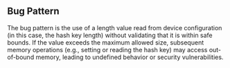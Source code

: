 ## Bug Pattern

The bug pattern is the use of a length value read from device configuration (in this case, the hash key length) without validating that it is within safe bounds. If the value exceeds the maximum allowed size, subsequent memory operations (e.g., setting or reading the hash key) may access out-of-bound memory, leading to undefined behavior or security vulnerabilities.